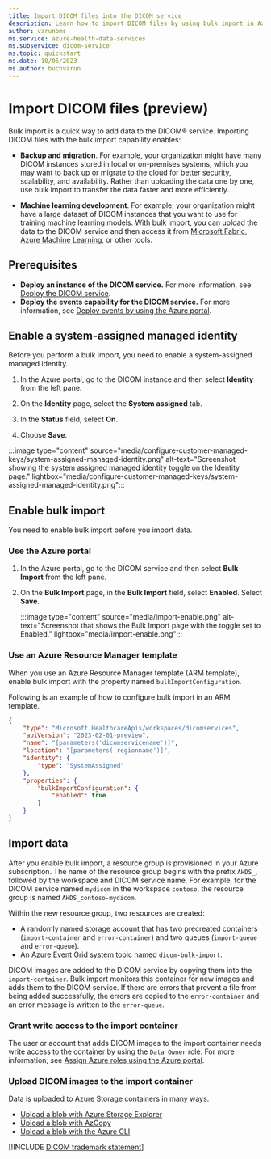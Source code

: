 ```yaml
---
title: Import DICOM files into the DICOM service
description: Learn how to import DICOM files by using bulk import in Azure Health Data Services.
author: varunbms
ms.service: azure-health-data-services
ms.subservice: dicom-service
ms.topic: quickstart
ms.date: 10/05/2023
ms.author: buchvarun
---
```


# Import DICOM files (preview)

Bulk import is a quick way to add data to the DICOM&reg; service. Importing DICOM files with the bulk import capability enables:

- **Backup and migration**. For example, your organization might have many DICOM instances stored in local or on-premises systems, which you may want to back up or migrate to the cloud for better security, scalability, and availability. Rather than uploading the data one by one, use bulk import to transfer the data faster and more efficiently.

- **Machine learning development**. For example, your organization might have a large dataset of DICOM instances that you want to use for training machine learning models. With bulk import, you can upload the data to the DICOM service and then access it from [Microsoft Fabric](get-started-with-analytics-dicom.md), [Azure Machine Learning](/azure/machine-learning/overview-what-is-azure-machine-learning), or other tools.

## Prerequisites

- **Deploy an instance of the DICOM service.** For more information, see [Deploy the DICOM service](deploy-dicom-services-in-azure.md).
- **Deploy the events capability for the DICOM service.** For more information, see [Deploy events by using the Azure portal](../events/events-deploy-portal.md).

## Enable a system-assigned managed identity

Before you perform a bulk import, you need to enable a system-assigned managed identity.

1. In the Azure portal, go to the DICOM instance and then select **Identity** from the left pane.

2. On the **Identity** page, select the **System assigned** tab.
   
3. In the **Status** field, select **On**. 

4. Choose **Save**.

:::image type="content" source="media/configure-customer-managed-keys/system-assigned-managed-identity.png" alt-text="Screenshot showing the system assigned managed identity toggle on the Identity page." lightbox="media/configure-customer-managed-keys/system-assigned-managed-identity.png":::

## Enable bulk import

You need to enable bulk import before you import data.

### Use the Azure portal

1. In the Azure portal, go to the DICOM service and then select **Bulk Import** from the left pane.

1. On the **Bulk Import** page, in the **Bulk Import** field, select **Enabled**. Select **Save**.

   :::image type="content" source="media/import-enable.png" alt-text="Screenshot that shows the Bulk Import page with the toggle set to Enabled." lightbox="media/import-enable.png":::

### Use an Azure Resource Manager template

When you use an Azure Resource Manager template (ARM template), enable bulk import with the property named `bulkImportConfiguration`.

Following is an example of how to configure bulk import in an ARM template.

``` json
{ 
    "type": "Microsoft.HealthcareApis/workspaces/dicomservices", 
    "apiVersion": "2023-02-01-preview", 
    "name": "[parameters('dicomservicename')]", 
    "location": "[parameters('regionname')]", 
    "identity": { 
        "type": "SystemAssigned" 
    }, 
    "properties": { 
        "bulkImportConfiguration": { 
            "enabled": true 
        } 
    } 
} 
```

## Import data

After you enable bulk import, a resource group is provisioned in your Azure subscription. The name of the resource group begins with the prefix `AHDS_`, followed by the workspace and DICOM service name. For example, for the DICOM service named `mydicom` in the workspace `contoso`, the resource group is named `AHDS_contoso-mydicom`.

Within the new resource group, two resources are created:

- A randomly named storage account that has two precreated containers (`import-container` and `error-container`) and two queues (`import-queue` and `error-queue`).
- An [Azure Event Grid system topic](/azure/event-grid/create-view-manage-system-topics) named `dicom-bulk-import`.

DICOM images are added to the DICOM service by copying them into the `import-container`. Bulk import monitors this container for new images and adds them to the DICOM service. If there are errors that prevent a file from being added successfully, the errors are copied to the `error-container` and an error message is written to the `error-queue`.

### Grant write access to the import container

The user or account that adds DICOM images to the import container needs write access to the container by using the `Data Owner` role. For more information, see [Assign Azure roles using the Azure portal](../../role-based-access-control/role-assignments-portal.yml).

### Upload DICOM images to the import container

Data is uploaded to Azure Storage containers in many ways.

- [Upload a blob with Azure Storage Explorer](../../storage/blobs/quickstart-storage-explorer.md#upload-blobs-to-the-container)
- [Upload a blob with AzCopy](../../storage/common/storage-use-azcopy-blobs-upload.md)
- [Upload a blob with the Azure CLI](../../storage/blobs/storage-quickstart-blobs-cli.md#upload-a-blob)

[!INCLUDE [DICOM trademark statement](../includes/healthcare-apis-dicom-trademark.md)]